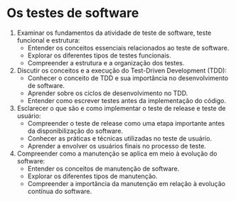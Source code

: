 # Os testes de software

1. Examinar os fundamentos da atividade de teste de software, teste funcional e estrutura:
   * Entender os conceitos essenciais relacionados ao teste de software.
   * Explorar os diferentes tipos de testes funcionais.
   * Compreender a estrutura e a organização dos testes.
2. Discutir os conceitos e a execução do Test-Driven Development (TDD):
   * Conhecer o conceito de TDD e sua importância no desenvolvimento de software.
   * Aprender sobre os ciclos de desenvolvimento no TDD.
   * Entender como escrever testes antes da implementação do código.
3. Esclarecer o que são e como implementar o teste de release e teste de usuário:
   * Compreender o teste de release como uma etapa importante antes da disponibilização do software.
   * Conhecer as práticas e técnicas utilizadas no teste de usuário.
   * Aprender a envolver os usuários finais no processo de teste.
4. Compreender como a manutenção se aplica em meio à evolução do software:
   * Entender os conceitos de manutenção de software.
   * Explorar os diferentes tipos de manutenção.
   * Compreender a importância da manutenção em relação à evolução contínua do software.
